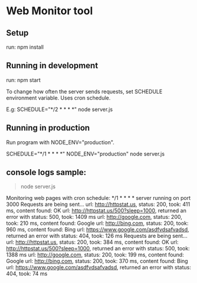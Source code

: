 # Web Monitor tool

## Setup
run: npm install

## Running in development
run: npm start

To change how often the server sends requests, set SCHEDULE environment variable. Uses cron schedule.

E.g: SCHEDULE="*/2 * * * *" node server.js

## Running in production
Run program with NODE_ENV="production".

SCHEDULE="*/1 * * * *" NODE_ENV="production" node server.js

## console logs sample:
> node server.js

Monitoring web pages with cron schedule: */1 * * * *
server running on port 3000
Requests are being sent...
url: http://httpstat.us, status: 200, took: 411 ms, content found: OK
url: http://httpstat.us/500?sleep=1000, returned an error with status: 500, took: 1409 ms
url: http://google.com, status: 200, took: 210 ms, content found: Google
url: http://bing.com, status: 200, took: 960 ms, content found: Bing
url: https://www.google.com/asdfvdsafvadsd, returned an error with status: 404, took: 126 ms
Requests are being sent...
url: http://httpstat.us, status: 200, took: 384 ms, content found: OK
url: http://httpstat.us/500?sleep=1000, returned an error with status: 500, took: 1388 ms
url: http://google.com, status: 200, took: 199 ms, content found: Google
url: http://bing.com, status: 200, took: 370 ms, content found: Bing
url: https://www.google.com/asdfvdsafvadsd, returned an error with status: 404, took: 74 ms